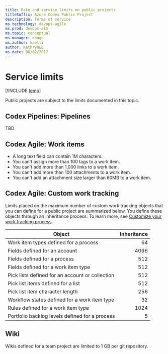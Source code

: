 ```yaml
---
title: Rate and service limits on public projects
titleSuffix: Azure Codex Public Project
description: Terms of service  
ms.technology: devops-agile
ms.prod: devops-alm
ms.topic: conceptual
ms.manager: douge
ms.author: kaelli
author: KathrynEE
ms.date: 06/02/2017
---
```


# Service limits 

[!INCLUDE [temp](_shared/version-public-projects.md)] 

Public projects are subject to the limits documented in this topic. 

 
## Codex Pipelines: Pipelines

TBD

## Codex Agile: Work items
- A long text field can contain 1M characters.
- You can't assign more than 100 tags to a work item.
- You can't add more than 1,000 links to a work item.
- You can't add more than 100 attachments to a work item.
- You can't add an attachment size larger than 60MB to a work item.


## Codex Agile: Custom work tracking 

Limits placed on the maximum number of custom work tracking objects that you can define for a public project are summarized below. You define these objects through an inheritance process. To learn more, see [Customize your work tracking process](../../settings/work/customize-process.md).

|Object | Inheritance | 
|-------|------------:|
| Work item types defined for a process | 64  |
| Fields defined for an account | 4096  | 
| Fields defined for a process | 512  | 
| Fields defined for a work item type | 512  |
| Pick lists defined for an account or collection | 512  | 
| Pick list items defined for a list | 512  | 
| Pick list item character length | 256  | 
| Workflow states defined for a work item type | 32  |
| Rules defined for a work item type | 1024  |
| Portfolio backlog levels defined for a process| 5  |

 
## Wiki

Wikis defined for a team project are limited to 1 GB per git repository.  